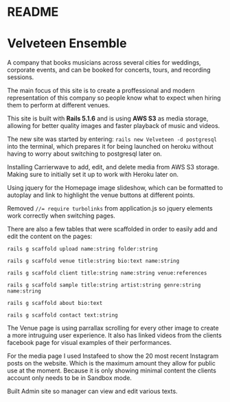 # README

# Velveteen Ensemble
A company that books musicians across several cities for weddings, corporate events, and can be booked for concerts, tours, and recording sessions. 

The main focus of this site is to create a proffessional and modern representation of this company so people know what to expect when hiring them to perform at different venues.



This site is built with **Rails 5.1.6** and is using **AWS S3** as media storage, allowing for better quality images and faster playback of music and videos.

The new site was started by entering:
    ```
    rails new Velveteen -d postgresql
    ```
into the terminal, which prepares it for being launched on heroku without having to worry about switching to postgresql later on.

Installing Carrierwave to add, edit, and delete media from AWS S3 storage. Making sure to initially set it up to work with Heroku later on.

Using jquery for the Homepage image slideshow, which can be formatted to autoplay and link to highlight the venue buttons at different points.

Removed ``//= require turbolinks`` from application.js so jquery elements work correctly when switching pages.

There are also a few tables that were scaffolded in order to easily add and edit the content on the pages:

``rails g scaffold upload name:string folder:string``

``rails g scaffold venue title:string bio:text name:string``

``rails g scaffold client title:string name:string venue:references``

``rails g scaffold sample title:string artist:string genre:string name:string``

``rails g scaffold about bio:text``

``rails g scaffold contact text:string``

The Venue page is using parrallax scrolling for every other image to create a more intruguing user experience. It also has linked videos from the clients facebook page for visual examples of their performances.

For the media page I used Instafeed to show the 20 most recent Instagram posts on the website. Which is the maximum amount they allow for public use at the moment. Because it is only showing minimal content the clients account only needs to be in Sandbox mode.

Built Admin site so manager can view and edit various texts.


